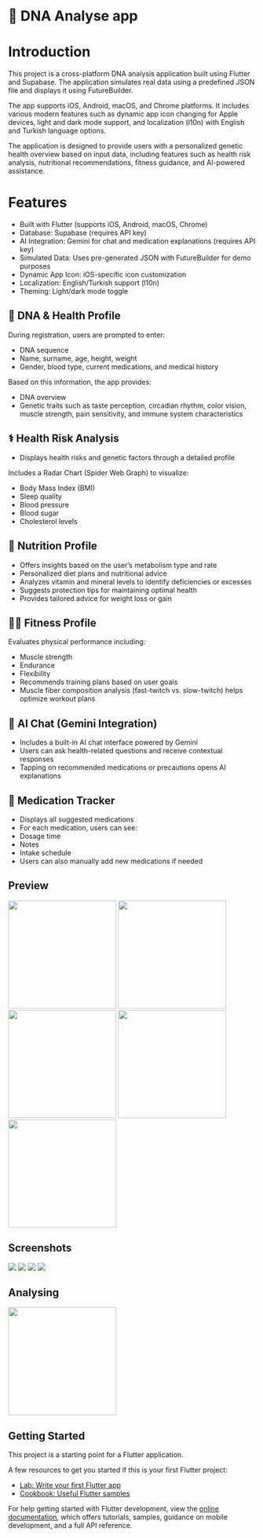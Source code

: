 # 🧬 DNA Analyse app

# Introduction

This project is a cross-platform DNA analysis application built using Flutter and Supabase. The application simulates real data using a predefined JSON file and displays it using FutureBuilder.

The app supports iOS, Android, macOS, and Chrome platforms. It includes various modern features such as dynamic app icon changing for Apple devices, light and dark mode support, and localization (l10n) with English and Turkish language options.

The application is designed to provide users with a personalized genetic health overview based on input data, including features such as health risk analysis, nutritional recommendations, fitness guidance, and AI-powered assistance.

# Features

- Built with Flutter (supports iOS, Android, macOS, Chrome)
- Database: Supabase (requires API key)
- AI Integration: Gemini for chat and medication explanations (requires API key)
- Simulated Data: Uses pre-generated JSON with FutureBuilder for demo purposes
- Dynamic App Icon: iOS-specific icon customization
- Localization: English/Turkish support (l10n)
- Theming: Light/dark mode toggle

## 🧬 DNA & Health Profile
During registration, users are prompted to enter:
- DNA sequence
- Name, surname, age, height, weight
- Gender, blood type, current medications, and medical history

Based on this information, the app provides:
- DNA overview
- Genetic traits such as taste perception, circadian rhythm, color vision, muscle strength, pain sensitivity, and immune system characteristics

## ⚕ Health Risk Analysis

- Displays health risks and genetic factors through a detailed profile

Includes a Radar Chart (Spider Web Graph) to visualize:
- Body Mass Index (BMI)
- Sleep quality
- Blood pressure
- Blood sugar
- Cholesterol levels

## 🥗 Nutrition Profile
- Offers insights based on the user’s metabolism type and rate
- Personalized diet plans and nutritional advice
- Analyzes vitamin and mineral levels to identify deficiencies or excesses
- Suggests protection tips for maintaining optimal health
- Provides tailored advice for weight loss or gain

## 🏋️‍♂️ Fitness Profile
Evaluates physical performance including:
- Muscle strength
- Endurance
- Flexibility
- Recommends training plans based on user goals
- Muscle fiber composition analysis (fast-twitch vs. slow-twitch) helps optimize workout plans

## 🤖 AI Chat (Gemini Integration)
- Includes a built-in AI chat interface powered by Gemini
- Users can ask health-related questions and receive contextual responses
- Tapping on recommended medications or precautions opens AI explanations

## 💊 Medication Tracker
- Displays all suggested medications
- For each medication, users can see:
- Dosage time
- Notes
- Intake schedule
- Users can also manually add new medications if needed

## Preview
<p>
<img src="assets/Preview/image1.jpeg" width="220"/> <img src="assets/Preview/image2.jpeg" width="220"/>
<img src="assets/Preview/image3.jpeg" width="220"/> <img src="assets/Preview/image4.jpeg" width="220"/>
<img src="assets/Preview/image5.jpeg" width="220"/> 
</p>



## Screenshots
<p>
<img src="assets/Preview/image12.png"/> 
<img src="assets/Preview/image9.png"/>
<img src="assets/Preview/image10.png"/>
<img src="assets/Preview/image11.png"/> 
</p>


## Analysing
</p>
<img src="https://github.com/user-attachments/assets/256feeab-3a05-42af-b08e-0b991fa58940" width="220">
</p>

## Getting Started
This project is a starting point for a Flutter application.

A few resources to get you started if this is your first Flutter project:

- [Lab: Write your first Flutter app](https://docs.flutter.dev/get-started/codelab)
- [Cookbook: Useful Flutter samples](https://docs.flutter.dev/cookbook)

For help getting started with Flutter development, view the
[online documentation](https://docs.flutter.dev/), which offers tutorials,
samples, guidance on mobile development, and a full API reference.
